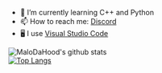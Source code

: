 <!--- 🔭 I’m currently working on ...
- 👯 I’m looking to collaborate on ...
- 🤔 I’m looking for help with ...
- 💬 Ask me about ...-->
- 📖 I’m currently learning C++ and Python
- 📫 How to reach me: <a href="https://discord.com/users/361595963812478976">Discord</a>
- 🖥️ I use <a href="https://code.visualstudio.com">Visual Studio Code</a>
<!--- 😄 Pronouns: ...
- ⚡ Fun fact: ...
-->

![MaloDaHood's github stats](https://github-readme-stats.vercel.app/api?username=MaloDaHood)
<br>
[![Top Langs](https://github-readme-stats.vercel.app/api/top-langs/?username=MaloDaHood&layout=compact)](https://github.com/anuraghazra/github-readme-stats)
